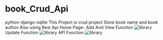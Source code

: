 # book_Crud_Api
python-django-sqlite
This Project is crud project 
Store book name and book author-Also using Rest Api
Home Page-
Add And View Function
![library](https://user-images.githubusercontent.com/68414462/167645262-56288598-4105-4619-89bd-78fb3f4c5d1c.png)
Update Function
![library](https://user-images.githubusercontent.com/68414462/167646319-5936f43f-f3d8-47c1-b129-c9b7bcfb3c3c.png)
API Function
![library](https://user-images.githubusercontent.com/68414462/167647176-0ab5e636-5119-46c5-985a-c40198584d56.png)
